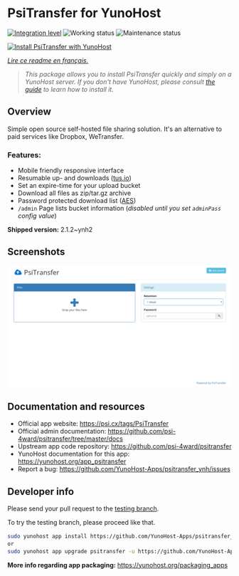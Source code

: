<!--
N.B.: This README was automatically generated by https://github.com/YunoHost/apps/tree/master/tools/README-generator
It shall NOT be edited by hand.
-->

# PsiTransfer for YunoHost

[![Integration level](https://dash.yunohost.org/integration/psitransfer.svg)](https://dash.yunohost.org/appci/app/psitransfer) ![Working status](https://ci-apps.yunohost.org/ci/badges/psitransfer.status.svg) ![Maintenance status](https://ci-apps.yunohost.org/ci/badges/psitransfer.maintain.svg)

[![Install PsiTransfer with YunoHost](https://install-app.yunohost.org/install-with-yunohost.svg)](https://install-app.yunohost.org/?app=psitransfer)

*[Lire ce readme en français.](./README_fr.md)*

> *This package allows you to install PsiTransfer quickly and simply on a YunoHost server.
If you don't have YunoHost, please consult [the guide](https://yunohost.org/#/install) to learn how to install it.*

## Overview

Simple open source self-hosted file sharing solution. It's an alternative to paid services like Dropbox, WeTransfer.

### Features:

- Mobile friendly responsive interface
- Resumable up- and downloads ([tus.io](https://tus.io))
- Set an expire-time for your upload bucket
- Download all files as zip/tar.gz archive
- Password protected download list ([AES](https://en.wikipedia.org/wiki/Advanced_Encryption_Standard))
- `/admin` Page lists bucket information (_disabled until you set `adminPass` config value_)


**Shipped version:** 2.1.2~ynh2

## Screenshots

![Screenshot of PsiTransfer](./doc/screenshots/screenshot.png)

## Documentation and resources

* Official app website: <https://psi.cx/tags/PsiTransfer>
* Official admin documentation: <https://github.com/psi-4ward/psitransfer/tree/master/docs>
* Upstream app code repository: <https://github.com/psi-4ward/psitransfer>
* YunoHost documentation for this app: <https://yunohost.org/app_psitransfer>
* Report a bug: <https://github.com/YunoHost-Apps/psitransfer_ynh/issues>

## Developer info

Please send your pull request to the [testing branch](https://github.com/YunoHost-Apps/psitransfer_ynh/tree/testing).

To try the testing branch, please proceed like that.

``` bash
sudo yunohost app install https://github.com/YunoHost-Apps/psitransfer_ynh/tree/testing --debug
or
sudo yunohost app upgrade psitransfer -u https://github.com/YunoHost-Apps/psitransfer_ynh/tree/testing --debug
```

**More info regarding app packaging:** <https://yunohost.org/packaging_apps>
